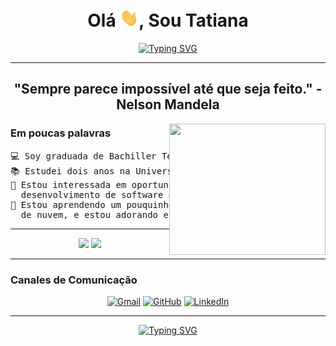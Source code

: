 <div align="center">
  <h1>Olá <img  src="https://raw.githubusercontent.com/ABSphreak/ABSphreak/master/gifs/Hi.gif" width="30px">, Sou Tatiana </h1>

<a href="https://git.io/typing-svg"><img src="https://readme-typing-svg.herokuapp.com?font=Fira+Code&pause=1000&color=F7F5F4&background=000000F8&random=false&width=435&lines=%3E+Bem-vindo+ao+meu+perfil+do+GitHub!" alt="Typing SVG" /></a>
</div>
<hr>
<h2 align="center">"Sempre parece impossível até que seja feito." - Nelson Mandela</h2>
<img align='right' src="http://cdn.lowgif.com/small/9cb12f51dffbaaa6-character-typing-by-vincent-mokuenko-dribbble.gif" width="250" height="210">

<h3>Em poucas palavras</h3>
<pre align="center">
💻 Soy graduada de Bachiller Técnico em Informática.
📚 Estudei dois anos na Universidade de Ciências Informáticas (UCI).
📝 Estou interessada em oportunidades que me permitam aplicar meus conhecimentos no 
  desenvolvimento de software e aprender novas tecnologias.
🌱 Estou aprendendo um pouquinho mais a cada dia sobre programação front-end e serviços 
  de nuvem, e estou adorando essa jornada de aprendizado!.
</pre>
<hr/>
<p align= "center">
  <img height= "150" src="https://github-readme-stats.vercel.app/api?username=Tativv&theme=react&show_icons=true&include_all_commits=true" />
  <img height= "150" src="https://github-readme-stats.vercel.app/api/top-langs/?username=Tativv&theme=react&layout=compact" />
</p>
<hr/>
<h3>Canales de Comunicação</h3>
<p align="center">
	<a href="mailto:varonatatiana1@gmail.com"><img src="https://img.icons8.com/bubbles/50/000000/gmail.png" alt="Gmail"/></a>
	<a href="https://github.com/Tativv"><img src="https://img.icons8.com/bubbles/50/000000/github.png" alt="GitHub"/></a>
	<a href=""><img src="https://img.icons8.com/bubbles/50/000000/linkedin.png" alt="LinkedIn"/></a>
</p>
<hr/>
<div align="center">
<a href="https://git.io/typing-svg"><img src="https://readme-typing-svg.herokuapp.com?font=Fira+Code&pause=1000&color=F7F5F4&background=000000F8&random=false&width=435&lines=%3E+Obrigado+por+visitar+meu+perfil" alt="Typing SVG"/></a>
</div>

